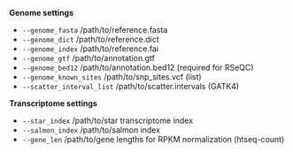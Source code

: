 **Genome settings**

* `--genome_fasta`  /path/to/reference.fasta
* `--genome_dict` /path/to/reference.dict
* `--genome_index`  /path/to/reference.fai
* `--genome_gtf` /path/to/annotation.gtf
* `--genome_bed12` /path/to/annotation.bed12 (required for RSeQC)
* `--genome_known_sites` /path/to/snp_sites.vcf (list)
* `--scatter_interval_list` /path/to/scatter.intervals (GATK4)

**Transcriptome settings**

* `--star_index` /path/to/star transcriptome index
*  `--salmon_index` /path/to/salmon index
*  `--gene_len` /path/to/gene lengths for RPKM normalization (htseq-count)


